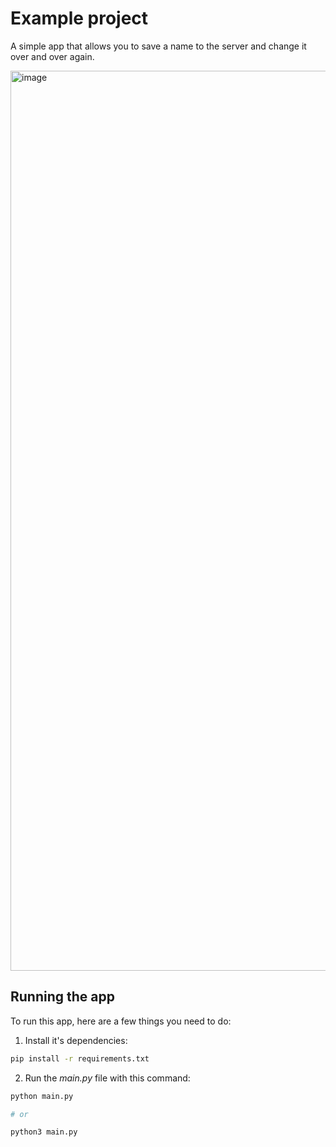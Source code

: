 # Example project

A simple app that allows you to save a name to the server and change it over and over again.

<img width="1440" alt="image" src="https://github.com/GhoulKingR/openapi-devtools-example-project/assets/87097037/cf396bd8-7af2-4e9e-bf24-0a2daa5dcc1a">

## Running the app

To run this app, here are a few things you need to do:
1. Install it's dependencies:
```bash
pip install -r requirements.txt
```
2. Run the _main.py_ file with this command:
```bash
python main.py

# or

python3 main.py
```
